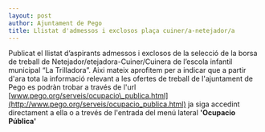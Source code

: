 ```yaml
---
layout: post
author: Ajuntament de Pego
title: Llistat d'admessos i exclosos plaça cuiner/a-netejador/a
---
```

Publicat el llistat d’aspirants admessos i exclosos de la selecció de la borsa de treball de Netejador/etejadora-Cuiner/Cuinera de l’escola infantil municipal “La Trilladora”.
Aixi mateix aprofitem per a indicar que a partir d'ara tota la informació relevant a les ofertes de treball de l'ajuntament de Pego es podràn trobar a través de l'url [www.pego.org/serveis/ocupacio\_publica.html](http://www.pego.org/serveis/ocupacio_publica.html) ja siga accedint directament a ella o a trevés de l'entrada del menú lateral **'Ocupacio Pública'**